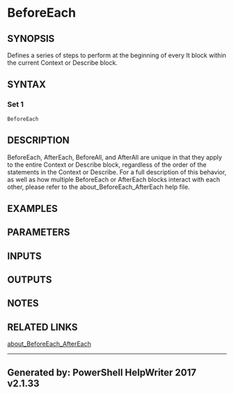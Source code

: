 ﻿# BeforeEach

## SYNOPSIS
Defines a series of steps to perform at the beginning of every It block within
the current Context or Describe block.

## SYNTAX

### Set 1
```
BeforeEach
```

## DESCRIPTION
BeforeEach, AfterEach, BeforeAll, and AfterAll are unique in that they apply
to the entire Context or Describe block, regardless of the order of the
statements in the Context or Describe.  For a full description of this
behavior, as well as how multiple BeforeEach or AfterEach blocks interact
with each other, please refer to the about_BeforeEach_AfterEach help file.

## EXAMPLES

## PARAMETERS

## INPUTS

## OUTPUTS

## NOTES

## RELATED LINKS

[about_BeforeEach_AfterEach]()

---
Generated by: PowerShell HelpWriter 2017 v2.1.33
---
